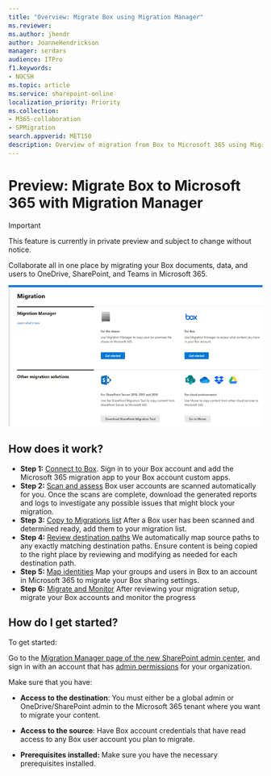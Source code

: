 ```yaml
---
title: "Overview: Migrate Box using Migration Manager"
ms.reviewer: 
ms.author: jhendr
author: JoanneHendrickson
manager: serdars
audience: ITPro
f1.keywords:
- NOCSH
ms.topic: article
ms.service: sharepoint-online
localization_priority: Priority
ms.collection: 
- M365-collaboration
- SPMigration
search.appverid: MET150
description: Overview of migration from Box to Microsoft 365 using Migration Manager.
---
```


# Preview:  Migrate Box to Microsoft 365 with Migration Manager

>[!Important]
> This feature is currently in private preview and subject to change without notice.


Collaborate all in one place by migrating your Box documents, data, and users to OneDrive, SharePoint, and Teams in Microsoft 365. 

![Migration Manager main landing page](media/mm-main-landing.png)

## How does it work?

- **Step 1:** [Connect to Box](mm-box-step1-connect.md).   Sign in to your Box account and add the Microsoft 365 migration app to your Box account custom apps. 
- **Step 2:** [Scan and assess](mm-box-step2-scan-assess.md) Box user accounts are scanned automatically for you. Once the scans are complete, download the generated reports and logs to investigate any possible issues that might block your migration.
- **Step 3:** [Copy to Migrations list](mm-box-step3-copy-to-migrations.md) After a Box user has been scanned and determined ready, add them to your migration list.
- **Step 4:** [Review destination paths](mm-box-step4-review-destinations.md)  We automatically map source paths to any exactly matching destination paths. Ensure content is being copied to the right place by reviewing and modifying as needed for each destination path.
- **Step 5:** [Map identities](mm-box-step5-map-identities.md)   Map your groups and users in Box to an account in Microsoft 365 to migrate your Box sharing settings.
- **Step 6:** [Migrate and Monitor](mm-box-step6-migrate-monitor.md) After reviewing your migration setup, migrate your Box accounts and monitor the progress


## How do I get started?

To get started:

Go to the [Migration Manager page of the new SharePoint admin center](https://aka.ms/ODSP-MM-FS), and sign in with an account that has [admin permissions](/sharepoint/sharepoint-admin-role) for your organization.

Make sure that you have:

- **Access to the destination**: You must either be a global admin or OneDrive/SharePoint admin to the Microsoft 365 tenant where you want to migrate your content. 

- **Access to the source**: Have Box account credentials that have read access to any Box user account you plan to migrate.

- **Prerequisites installed:** Make sure you have the necessary prerequisites installed.



